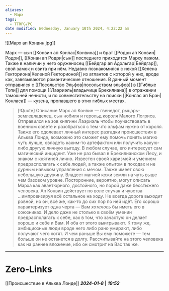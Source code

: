 ```yaml
---
aliases:
  - Марх
tags:
  - TTRPG/PC
date modified: Wednesday, January 10th 2024, 4:22:22 am
---
```

![[Марх ап Конвин.jpg]]

Марх — сын [[Конвин ап Конлас|Конвина]] и брат [[Родри ап Конвин|Родри]], [[Конан ап Родри|сын]] последнего приходится Марху пажом. Также в наличии у него оруженосец [[Бейдгар ап Адольгар|Бейдгар]], свой замок и свита при нём. Недавно познакомился с некой [[Хелена Гекториона|Хеленой Гекторионой]] из атлантов с которой у них, вроде как, завязываются романтические отношения. В данный момент отправился с [[Посольство Эльфов|посольством эльфов]] в [[Гиблые Топи]] для помощи [[Лаэриэль|владычице Брекилиана]] в отражении тамошней нечисти, и по совместительству на поиски [[Конлас ап Бран|Конласа]] — кузена, пропавшего в этих гиблых местах. 

> [!Quote] Описание
> Марх ап Конвин — гвенедот, рыцарь-землевладелец, сын нобиля и герольд короля Малого Логриса. Отправился на зов княгини Лаэриэль чтобы поучаствовать в военном совете и разобраться с тем что эльфам нужно от короля. Также его одолевает личный интерес разгадки происшествия в Альква Лонде, возможно это сможет ему помочь понять магию чуть лучше, овладеть каким-то артефактом или получить какую-либо другую личную выгоду. В любом случае, его интересует сам магический инцидент. Уже не раз бывал в Брекилианском Лесу, и знаком с княгиней лично. Известен своей харизмой и умением предрасполагать к себе людей, а также опытом в походах и не дурным навыком управления с мечом. Также имеет свою небольшую дружину. Владеет магией кожи земли на чуть выше чем базовом уровне. Посторонние, вероятно, могут описать Марха как авантюрного, достойного, но порой даже бесстыжего человека. Ап Конвин действует по воле случая и чувства ...импровизируя всё остальное на ходу. Не всегда дорога выходит ровной, но он, всё же, как-то до сих пор по ней идёт. Его хорошо характеризует одна черта — Вам *хотелось* бы иметь его в союзниках. И дело даже не столько в своём умении предрасполагать к себе, как в том, что зачастую он делает хорошо и себе и Вам. И оба от этого выигрывают. К тому же, амбициозные люди вроде него либо рано умирают, либо получают чего хотят. И чем раньше Вы ему поможете — тем больше он не останется в долгу. Рассчитывайте на этого человека как на раннее вложение, ибо он смотрит на Вас так же.

___
# Zero-Links
[[Происшествие в Альква Лонде]]
***2024-01-8*** **|** ***19:52***